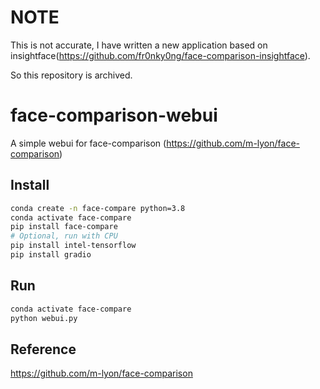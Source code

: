 # NOTE

This is not accurate, I have written a new application based on insightface(https://github.com/fr0nky0ng/face-comparison-insightface). 

So this repository is archived.

# face-comparison-webui
A simple webui for face-comparison (https://github.com/m-lyon/face-comparison)

## Install

```bash
conda create -n face-compare python=3.8
conda activate face-compare
pip install face-compare
# Optional, run with CPU
pip install intel-tensorflow
pip install gradio
```

## Run

```bash
conda activate face-compare
python webui.py
```


## Reference

https://github.com/m-lyon/face-comparison
